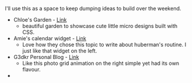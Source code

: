 I'll use this as a space to keep dumping ideas to build over the weekend. 

- Chloe's Garden - [Link](https://www.chloeyan.me/)
	- beautiful garden to showcase cute little micro designs built with CSS.
- Amie's calendar widget - [Link](https://amie.so/routines/andrew-huberman)
	- Love how they chose this topic to write about huberman's routine. I just like that widget on the left.
- G3dkr Personal Blog - [Link](https://gd3.kr/)
	- Like this photo grid animation on the right simple yet had its own flavour.
- 